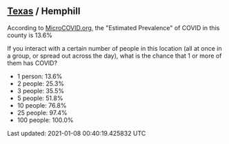 
## [Texas](/united-states/texas) / Hemphill

According to [MicroCOVID.org](http://microcovid.org),
the "Estimated Prevalence" of COVID in this county is 13.6%

If you interact with a certain number of people in this location
(all at once in a group, or spread out across the day), what is the chance that
1 or more of them has COVID?

- 1 person: 13.6%
- 2 people: 25.3%
- 3 people: 35.5%
- 5 people: 51.8%
- 10 people: 76.8%
- 25 people: 97.4%
- 100 people: 100.0%

Last updated: 2021-01-08 00:40:19.425832 UTC
